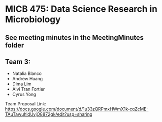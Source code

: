 # MICB 475: Data Science Research in Microbiology
## See meeting minutes in the MeetingMinutes folder

## **Team 3:** 
* Natalia Blanco
* Andrew Huang
* Dima Lim
* Aivi Tran Fortier
* Cyrus Yong



Team Proposal Link:
https://docs.google.com/document/d/1u33zQRPmxHWmX1k-cqZcME-TAuTawuhldUvjO8872gk/edit?usp=sharing
